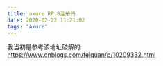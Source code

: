 ```yaml
---
title: axure RP 8注册码
date: 2020-02-22 11:21:02
tags: "Axure"
---
```


我当初是参考该地址破解的:
https://www.cnblogs.com/feiquan/p/10209332.html
